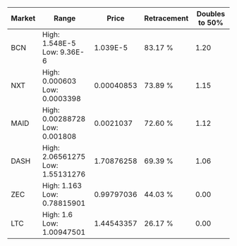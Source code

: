 | Market | Range | Price| Retracement | Doubles to 50% |
| --- | --- | --- | --- | --- |
| BCN | High: 1.548E-5<br />Low: 9.36E-6 | 1.039E-5 | 83.17 % | 1.20 |
| NXT | High: 0.000603<br />Low: 0.0003398 | 0.00040853 | 73.89 % | 1.15 |
| MAID | High: 0.00288728<br />Low: 0.001808 | 0.0021037 | 72.60 % | 1.12 |
| DASH | High: 2.06561275<br />Low: 1.55131276 | 1.70876258 | 69.39 % | 1.06 |
| ZEC | High: 1.163<br />Low: 0.78815901 | 0.99797036 | 44.03 % | 0.00 |
| LTC | High: 1.6<br />Low: 1.00947501 | 1.44543357 | 26.17 % | 0.00 |
